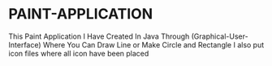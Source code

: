 # PAINT-APPLICATION
This Paint Application I Have Created In Java Through (Graphical-User-Interface) Where You Can Draw Line or Make Circle and Rectangle  I also put icon  files where all icon have been placed 
